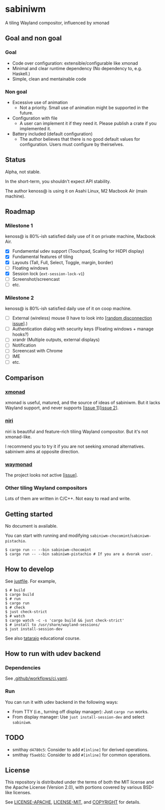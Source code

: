 # sabiniwm

A tiling Wayland compositor, influenced by xmonad

## Goal and non goal

### Goal

- Code over configuration: extensible/configurable like xmonad
- Minimal and clear runtime dependency (No dependency to, e.g. Haskell.)
- Simple, clean and mentainable code

### Non goal

- Excessive use of animation
  - Not a priority. Small use of animation might be supported in the future.
- Configuration with file
  - A user can implement it if they need it. Please publish a crate if you implemented it.
- Battery included (default configuration)
  - The author believes that there is no good default values for configuration. Users must configure by theirselves.

## Status

Alpha, not stable.

In the short-term, you shouldn't expect API stability.

The author kenoss@ is using it on Asahi Linux, M2 Macbook Air (main machine).

## Roadmap

### Milestone 1

kenoss@ is 80%-ish satisfied daily use of it on private machine, Macbook Air.

- [x] Fundamental udev support (Touchpad, Scaling for HiDPI display)
- [x] Fundamental features of tiling
- [x] Layouts (Tall, Full, Select, Toggle, margin, border)
- [ ] Floating windows
- [x] Session lock (`ext-session-lock-v1`)
- [ ] Screenshot/screencast
- [ ] etc.

### Milestone 2

kenoss@ is 80%-ish satisfied daily use of it on coop machine.

- [ ] External (wireless) mouse (I have to look into [[random disconnection issue](https://www.reddit.com/r/archlinux/comments/apnesg/usb_mouse_randomly_disconnecting/)].)
- [ ] Authentication dialog with security keys (Floating windows + manage hooks?)
- [ ] xrandr (Multiple outputs, external displays)
- [ ] Notification
- [ ] Screencast with Chrome
- [ ] IME
- [ ] etc.

## Comparison

### [xmonad](https://xmonad.org/)

xmonad is useful, matured, and the source of ideas of sabiniwm. But it lacks Wayland support, and never supports
[[issue 1](https://github.com/xmonad/xmonad/issues/38)][[issue 2](https://github.com/xmonad/xmonad/issues/193)].

### [niri](https://github.com/YaLTeR/niri)

niri is beautiful and feature-rich tiliing Wayland compositor. But it's not xmonad-like.

I recommend you to try it if you are not seeking xmonad alternatives.
sabiniwm aims at opposite direction.

### [waymonad](https://github.com/waymonad/waymonad)

The project looks not active [[issue](https://github.com/waymonad/waymonad/issues/44#issuecomment-1665417483)].

### Other tiling Wayland compositors

Lots of them are written in C/C++. Not easy to read and write.

## Getting started

No document is available.

You can start with running and modifying `sabiniwm-chocomint`/`sabiniwm-pistachio`.

```shell
$ cargo run -- --bin sabiniwm-chocomint
$ cargo run -- --bin sabiniwm-pistachio # If you are a dvorak user.
```

## How to develop

See [justfile](./justfile). For example,

```shell
$ # build
$ cargo build
$ # run
$ cargo run
$ # check
$ just check-strict
$ # watch
$ cargo watch -c -s 'cargo build && just check-strict'
$ # install to /usr/share/wayland-sessions/
$ just install-session-dev
```

See also [tatarajo](https://github.com/kenoss/tatarajo) educational course.

## How to run with udev backend

### Dependencies

See [.github/workflows/ci.yaml](.github/workflows/ci.yaml).

### Run

You can run it with udev backend in the following ways:

- From TTY (i.e., turning off display manager): Just `cargo run` works.
- From display manager: Use `just install-session-dev` and select `sabiniwm`.

## TODO

- smithay `d4780c5`: Consider to add `#[inline]` for derived operations.
- smithay `f5aeb51`: Consider to add `#[inline]` for common operations.

## License

This repository is distributed under the terms of both the MIT license and the
Apache License (Version 2.0), with portions covered by various BSD-like
licenses.

See [LICENSE-APACHE](LICENSE-APACHE), [LICENSE-MIT](LICENSE-MIT), and
[COPYRIGHT](COPYRIGHT) for details.
